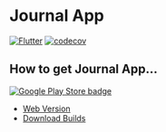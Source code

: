 # Journal App

[![Flutter](https://github.com/prijindal/journal_app/actions/workflows/flutter.yml/badge.svg)](https://github.com/prijindal/journal_app/actions/workflows/flutter.yml)
[![codecov](https://codecov.io/gh/prijindal/journal_app/branch/main/graph/badge.svg?token=75K4JMDVSJ)](https://codecov.io/gh/prijindal/journal_app)

## How to get Journal App...

[![Google Play Store badge](https://play.google.com/intl/en_us/badges/images/badge_new.png)](https://play.google.com/store/apps/details?id=com.prijindal.journal_app) &nbsp;&nbsp;

- [Web Version](https://journal-app-prijindal.web.app/)
- [Download Builds](https://nightly.link/prijindal/journal_app/workflows/flutter/main)
